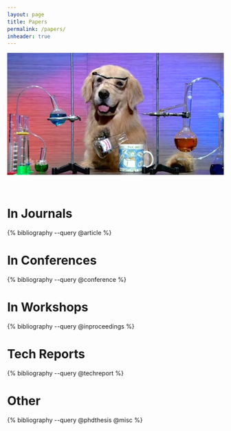 ```yaml
---
layout: page
title: Papers
permalink: /papers/
inheader: true
---
```


<img class="bigmug" alt="science!" src="/images/science.jpeg"/>

&nbsp;

# In Journals

{% bibliography --query @article %}

# In Conferences

{% bibliography --query @conference %}

# In Workshops

{% bibliography --query @inproceedings %}

# Tech Reports

{% bibliography --query @techreport %}

# Other

{% bibliography --query @phdthesis @misc %}

